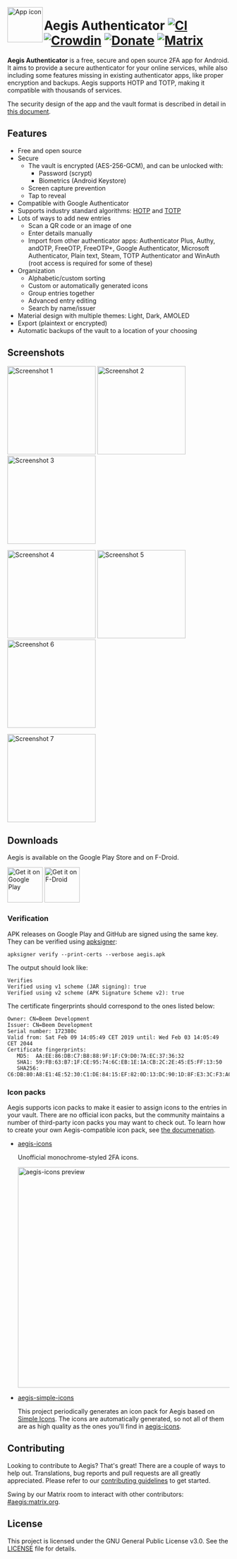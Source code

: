 <img align="left" width="80" height="80" src="metadata/en-US/images/icon.png"
alt="App icon">

# Aegis Authenticator [![CI](https://github.com/beemdevelopment/Aegis/workflows/build/badge.svg)](https://github.com/beemdevelopment/Aegis/actions?query=workflow%3Abuild) [![Crowdin](https://badges.crowdin.net/aegis-authenticator/localized.svg)](https://crowdin.com/project/aegis-authenticator) [![Donate](https://img.shields.io/badge/donate-buy%20us%20a%20beer-%23FF813F)](https://www.buymeacoffee.com/beemdevelopment) [![Matrix](https://img.shields.io/badge/chat-Matrix-blue)](https://matrix.to/#/#aegis:matrix.org)

__Aegis Authenticator__ is a free, secure and open source 2FA app for Android.
It aims to provide a secure authenticator for your online services, while also
including some features missing in existing authenticator apps, like proper
encryption and backups. Aegis supports HOTP and TOTP, making it compatible with
thousands of services.

The security design of the app and the vault format is described in detail in
[this document](docs/vault.md).

## Features

- Free and open source
- Secure
  - The vault is encrypted (AES-256-GCM), and can be unlocked with:
    - Password (scrypt)
    - Biometrics (Android Keystore)
  - Screen capture prevention
  - Tap to reveal
- Compatible with Google Authenticator
- Supports industry standard algorithms:
  [HOTP](https://tools.ietf.org/html/rfc4226) and
  [TOTP](https://tools.ietf.org/html/rfc6238)
- Lots of ways to add new entries
  - Scan a QR code or an image of one
  - Enter details manually
  - Import from other authenticator apps: Authenticator Plus, Authy, andOTP,
    FreeOTP, FreeOTP+, Google Authenticator, Microsoft Authenticator, Plain
    text, Steam, TOTP Authenticator and WinAuth (root access is required for
    some of these)
- Organization
  - Alphabetic/custom sorting
  - Custom or automatically generated icons
  - Group entries together
  - Advanced entry editing
  - Search by name/issuer
- Material design with multiple themes: Light, Dark, AMOLED
- Export (plaintext or encrypted)
- Automatic backups of the vault to a location of your choosing

## Screenshots

[<img width=200 alt="Screenshot 1"
src="metadata/en-US/images/phoneScreenshots/screenshot1.png?raw=true">](metadata/en-US/images/phoneScreenshots/screenshot1.png?raw=true)
[<img width=200 alt="Screenshot 2"
src="metadata/en-US/images/phoneScreenshots/screenshot2.png?raw=true">](/metadata/en-US/images/phoneScreenshots/screenshot2.png?raw=true)
[<img width=200 alt="Screenshot 3"
src="metadata/en-US/images/phoneScreenshots/screenshot3.png?raw=true">](/metadata/en-US/images/phoneScreenshots/screenshot3.png?raw=true)

[<img width=200 alt="Screenshot 4"
src="metadata/en-US/images/phoneScreenshots/screenshot4.png?raw=true">](metadata/en-US/images/phoneScreenshots/screenshot4.png?raw=true)
[<img width=200 alt="Screenshot 5"
src="metadata/en-US/images/phoneScreenshots/screenshot5.png?raw=true">](metadata/en-US/images/phoneScreenshots/screenshot5.png?raw=true)
[<img width=200 alt="Screenshot 6"
src="metadata/en-US/images/phoneScreenshots/screenshot6.png?raw=true">](metadata/en-US/images/phoneScreenshots/screenshot6.png?raw=true)

[<img width=200 alt="Screenshot 7"
src="metadata/en-US/images/phoneScreenshots/screenshot7.png?raw=true">](metadata/en-US/images/phoneScreenshots/screenshot7.png?raw=true)

## Downloads

Aegis is available on the Google Play Store and on F-Droid.

[<img height=80 alt="Get it on Google Play"
src="https://play.google.com/intl/en_us/badges/images/generic/en-play-badge.png"
/>](http://play.google.com/store/apps/details?id=com.beemdevelopment.aegis)
[<img height="80" alt="Get it on F-Droid"
src="https://fdroid.gitlab.io/artwork/badge/get-it-on.png"
/>](https://f-droid.org/app/com.beemdevelopment.aegis)
      
### Verification

APK releases on Google Play and GitHub are signed using the same key. They can
be verified using
[apksigner](https://developer.android.com/studio/command-line/apksigner.html#options-verify):

```
apksigner verify --print-certs --verbose aegis.apk
```

The output should look like:

```
Verifies
Verified using v1 scheme (JAR signing): true
Verified using v2 scheme (APK Signature Scheme v2): true
```

The certificate fingerprints should correspond to the ones listed below:

```
Owner: CN=Beem Development
Issuer: CN=Beem Development
Serial number: 172380c
Valid from: Sat Feb 09 14:05:49 CET 2019 until: Wed Feb 03 14:05:49 CET 2044
Certificate fingerprints:
   MD5:  AA:EE:86:DB:C7:B8:88:9F:1F:C9:D0:7A:EC:37:36:32
   SHA1: 59:FB:63:B7:1F:CE:95:74:6C:EB:1E:1A:CB:2C:2E:45:E5:FF:13:50
   SHA256: C6:DB:80:A8:E1:4E:52:30:C1:DE:84:15:EF:82:0D:13:DC:90:1D:8F:E3:3C:F3:AC:B5:7B:68:62:D8:58:A8:23
```

### Icon packs

Aegis supports icon packs to make it easier to assign icons to the entries in
your vault. There are no official icon packs, but the community maintains a
number of third-party icon packs you may want to check out. To learn how to
create your own Aegis-compatible icon pack, see [the
documenation](docs/iconpacks.md).

- [aegis-icons](https://github.com/aegis-icons/aegis-icons)

  Unofficial monochrome-styled 2FA icons.

  [<img width=500 alt="aegis-icons preview"
  src="https://raw.githubusercontent.com/aegis-icons/aegis-icons/master/showcase.png">](https://github.com/aegis-icons/aegis-icons)

- [aegis-simple-icons](https://github.com/alexbakker/aegis-simple-icons)

  This project periodically generates an icon pack for Aegis based on [Simple
  Icons](https://simpleicons.org/). The icons are automatically generated, so
  not all of them are as high quality as the ones you'll find in
  [aegis-icons](https://github.com/aegis-icons/aegis-icons).

## Contributing

Looking to contribute to Aegis? That's great! There are a couple of ways to help
out. Translations, bug reports and pull requests are all greatly appreciated.
Please refer to our [contributing guidelines](CONTRIBUTING.md) to get started.

Swing by our Matrix room to interact with other contributors:
[#aegis:matrix.org](https://matrix.to/#/#aegis:matrix.org).

## License

This project is licensed under the GNU General Public License v3.0. See the
[LICENSE](LICENSE) file for details.
